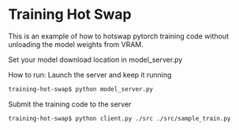 # Training Hot Swap

This is an example of how to hotswap pytorch training code without unloading the model weights from VRAM. 

Set your model download location in model_server.py

How to run:
Launch the server and keep it running
```bash
training-hot-swap$ python model_server.py 
```
Submit the training code to the server
```bash
training-hot-swap$ python client.py ./src ./src/sample_train.py
```
